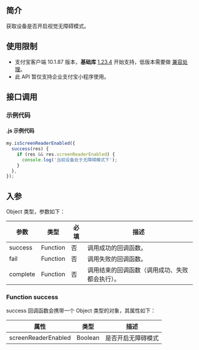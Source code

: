 ## 简介

获取设备是否开启视觉无障碍模式。

## 使用限制

- 支付宝客户端 10.1.87 版本，**基础库** [1.23.4](https://opendocs.alipay.com/mini/framework/compatibility) 开始支持，低版本需要做 [兼容处理](https://docs.alipay.com/mini/framework/compatibility)。
- 此 API 暂仅支持企业支付宝小程序使用。

## 接口调用

### 示例代码

#### .js 示例代码

```javascript
my.isScreenReaderEnabled({
  success(res) {
    if (res && res.screenReaderEnabled) {
      console.log('当前设备处于无障碍模式下');
    }
  },
});
```

## 入参

Object 类型，参数如下：

| **参数** | **类型** | **必填** | **描述** |
| --- | --- | --- | --- |
| success | Function | 否 | 调用成功的回调函数。 |
| fail | Function | 否 | 调用失败的回调函数。 |
| complete | Function | 否 | 调用结束的回调函数（调用成功、失败都会执行）。 |

### Function success

success 回调函数会携带一个 Object 类型的对象，其属性如下：

| **属性**            | **类型** | **描述**           |
| ------------------- | -------- | ------------------ |
| screenReaderEnabled | Boolean  | 是否开启无障碍模式 |

